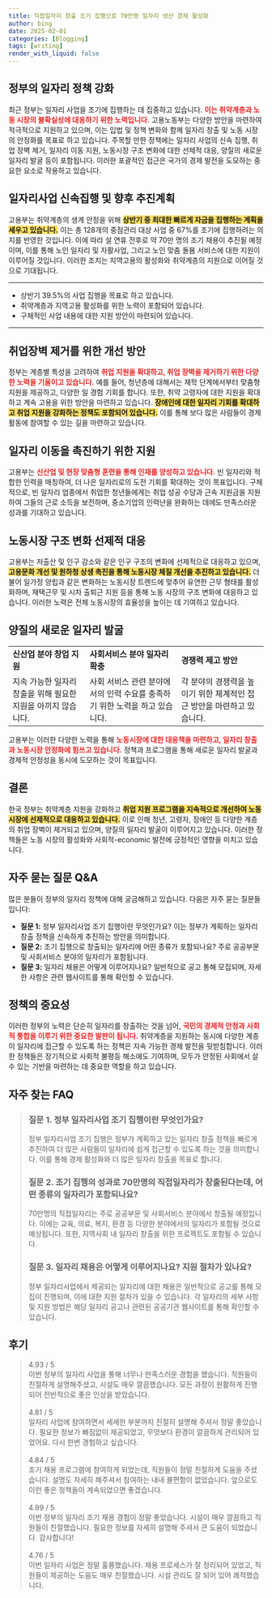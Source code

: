 ```yaml
---
title: 직접일자리 창출 조기 집행으로 70만명 일자리 생산 경제 활성화
author: bing
date: 2025-02-01
categories: [Blogging]
tags: [writing]
render_with_liquid: false
---
```



<h2 id='정부_일자리_정책_강화'>정부의 일자리 정책 강화</h2>

<p>최근 정부는 일자리 사업을 조기에 집행하는 데 집중하고 있습니다. <b><span style="color: #ee2323;">이는 취약계층과 노동 시장의 불확실성에 대응하기 위한 노력입니다.</span></b> 고용노동부는 다양한 방안을 마련하여 적극적으로 지원하고 있으며, 이는 입법 및 정책 변화와 함께 일자리 창출 및 노동 시장의 안정화를 목표로 하고 있습니다. 주목할 만한 정책에는 일자리 사업의 신속 집행, 취업 장벽 제거, 일자리 이동 지원, 노동시장 구조 변화에 대한 선제적 대응, 양질의 새로운 일자리 발굴 등이 포함됩니다. 이러한 포괄적인 접근은 국가의 경제 발전을 도모하는 중요한 요소로 작용하고 있습니다.</p>

<h2 id='일자리사업_신속집행_및_향후_추진계획'>일자리사업 신속집행 및 향후 추진계획</h2>

<p>고용부는 취약계층의 생계 안정을 위해 <b><span style="background-color: #ffe066;">상반기 중 최대한 빠르게 자금을 집행하는 계획을 세우고 있습니다.</span></b> 이는 총 128개의 중점관리 대상 사업 중 67%를 조기에 집행하려는 의지를 반영한 것입니다. 이에 따라 설 연휴 전후로 약 70만 명의 조기 채용이 추진될 예정이며, 이를 통해 노인 일자리 및 자활사업, 그리고 노인 맞춤 돌봄 서비스에 대한 지원이 이루어질 것입니다. 이러한 조치는 지역고용의 활성화와 취약계층의 지원으로 이어질 것으로 기대됩니다.</p>

<hr />

<ul>
    <li>상반기 39.5%의 사업 집행을 목표로 하고 있습니다.</li>
    <li>취약계층과 지역고용 활성화를 위한 노력이 포함되어 있습니다.</li>
    <li>구체적인 사업 내용에 대한 지원 방안이 마련되어 있습니다.</li>
</ul>

<hr />

<h2 id='취업장벽_제거를_위한_개선_방안'>취업장벽 제거를 위한 개선 방안</h2>

<p>정부는 계층별 특성을 고려하여 <b><span style="color: #ee2323;">취업 지원을 확대하고, 취업 장벽을 제거하기 위한 다양한 노력을 기울이고 있습니다.</span></b> 예를 들어, 청년층에 대해서는 재학 단계에서부터 맞춤형 지원을 제공하고, 다양한 일 경험 기회를 합니다. 또한, 취약 고령자에 대한 지원을 확대하고 계속 고용을 위한 방안을 마련하고 있습니다. <b><span style="background-color: #ffe066;">장애인에 대한 일자리 기회를 확대하고 취업 지원을 강화하는 정책도 포함되어 있습니다.</span></b> 이를 통해 보다 많은 사람들이 경제활동에 참여할 수 있는 길을 마련하고 있습니다.</p>

<h2 id='일자리_이동을_촉진하기_위한_지원'>일자리 이동을 촉진하기 위한 지원</h2>

<p>고용부는 <b><span style="color: #ee2323;">신산업 및 현장 맞춤형 훈련을 통해 인재를 양성하고 있습니다.</span></b> 빈 일자리와 적합한 인력을 매칭하여, 더 나은 일자리로의 도전 기회를 확대하는 것이 목표입니다. 구체적으로, 빈 일자리 업종에서 취업한 청년들에게는 취업 성공 수당과 근속 지원금을 지원하여 그들의 근로 소득을 보전하며, 중소기업의 인력난을 완화하는 데에도 만족스러운 성과를 기대하고 있습니다.</p>

<h2 id='노동시장_구조_변화_선제적_대응'>노동시장 구조 변화 선제적 대응</h2>

<p>고용부는 저출산 및 인구 감소와 같은 인구 구조의 변화에 선제적으로 대응하고 있으며, <b><span style="background-color: #ffe066;">고용문화 개선 및 원하청 상생 촉진을 통해 노동시장 체질 개선을 추진하고 있습니다.</span></b> 더불어 일가정 양립과 같은 변화하는 노동시장 트렌드에 맞추어 유연한 근무 형태를 활성화하며, 재택근무 및 시차 출퇴근 지원 등을 통해 노동 시장의 구조 변화에 대응하고 있습니다. 이러한 노력은 전체 노동시장의 효율성을 높이는 데 기여하고 있습니다.</p>

<h2 id='양질의_새로운_일자리_발굴'>양질의 새로운 일자리 발굴</h2>

<table>
    <tr>
        <td><b>신산업 분야 창업 지원</b></td>
        <td><b>사회서비스 분야 일자리 확충</b></td>
        <td><b>경쟁력 제고 방안</b></td>
    </tr>
    <tr>
        <td>지속 가능한 일자리 창출을 위해 필요한 지원을 아끼지 않습니다.</td>
        <td>사회 서비스 관련 분야에서의 인력 수요를 충족하기 위한 노력을 하고 있습니다.</td>
        <td>각 분야의 경쟁력을 높이기 위한 체계적인 접근 방안을 마련하고 있습니다.</td>
    </tr>
</table>

<p>고용부는 이러한 다양한 노력을 통해 <b><span style="color: #ee2323;">노동시장에 대한 대응책을 마련하고, 일자리 창출과 노동시장 안정화에 힘쓰고 있습니다.</span></b> 정책과 프로그램을 통해 새로운 일자리 발굴과 경제적 안정성을 동시에 도모하는 것이 목표입니다.</p>

<h2 id='결론'>결론</h2>

<p>한국 정부는 취약계층 지원을 강화하고 <b><span style="background-color: #ffe066;">취업 지원 프로그램을 지속적으로 개선하여 노동 시장에 선제적으로 대응하고 있습니다.</span></b> 이로 인해 청년, 고령자, 장애인 등 다양한 계층의 취업 장벽이 제거되고 있으며, 양질의 일자리 발굴이 이루어지고 있습니다. 이러한 정책들은 노동 시장의 활성화와 사회적-economic 발전에 긍정적인 영향을 미치고 있습니다.</p>

<h2 id='자주_묻는_질문_QNA'>자주 묻는 질문 Q&A</h2>

<p>많은 분들이 정부의 일자리 정책에 대해 궁금해하고 있습니다. 다음은 자주 묻는 질문들입니다:</p>

<ul>
    <li><b>질문 1:</b> 정부 일자리사업 조기 집행이란 무엇인가요? 이는 정부가 계획하는 일자리 창출 정책을 신속하게 추진하는 방안을 의미합니다.</li>
    <li><b>질문 2:</b> 조기 집행으로 창출되는 일자리에 어떤 종류가 포함되나요? 주로 공공부문 및 사회서비스 분야의 일자리가 포함됩니다.</li>
    <li><b>질문 3:</b> 일자리 채용은 어떻게 이루어지나요? 일반적으로 공고 통해 모집되며, 자세한 사항은 관련 웹사이트를 통해 확인할 수 있습니다.</li>
</ul>

<h2 id='정책의_중요성'>정책의 중요성</h2>

<p>이러한 정부의 노력은 단순히 일자리를 창출하는 것을 넘어, <b><span style="color: #ee2323;">국민의 경제적 안정과 사회적 통합을 이루기 위한 중요한 발판이 됩니다.</span></b> 취약계층을 지원하는 동시에 다양한 계층이 일자리에 접근할 수 있도록 하는 정책은 지속 가능한 경제 발전을 뒷받침합니다. 이러한 정책들은 장기적으로 사회적 불평등 해소에도 기여하며, 모두가 안정된 사회에서 살 수 있는 기반을 마련하는 데 중요한 역할을 하고 있습니다.</p>


<h2 id='자주_찾는_FAQ'>자주 찾는 FAQ</h2>
<div itemscope="" itemtype="https://schema.org/FAQPage"> 
<blockquote> 
<div itemscope="" itemprop="mainEntity" itemtype="https://schema.org/Question"> 
<h3 itemprop="name">질문 1. 정부 일자리사업 조기 집행이란 무엇인가요?</h3> 
<div itemscope="" itemprop="acceptedAnswer" itemtype="https://schema.org/Answer"> 
<span itemprop="text"> 
<p>정부 일자리사업 조기 집행은 정부가 계획하고 있는 일자리 창출 정책을 빠르게 추진하여 더 많은 사람들이 일자리에 쉽게 접근할 수 있도록 하는 것을 의미합니다. 이를 통해 경제 활성화와 더 많은 일자리 창출을 목표로 합니다.</p> 
</span> 
</div> 
</div> 

<div itemscope="" itemprop="mainEntity" itemtype="https://schema.org/Question"> 
<h3 itemprop="name">질문 2. 조기 집행의 성과로 70만명의 직접일자리가 창출된다는데, 어떤 종류의 일자리가 포함되나요?</h3> 
<div itemscope="" itemprop="acceptedAnswer" itemtype="https://schema.org/Answer"> 
<span itemprop="text"> 
<p>70만명의 직접일자리는 주로 공공부문 및 사회서비스 분야에서 창출될 예정입니다. 이에는 교육, 의료, 복지, 환경 등 다양한 분야에서의 일자리가 포함될 것으로 예상됩니다. 또한, 지역사회 내 일자리 창출을 위한 프로젝트도 포함될 수 있습니다.</p> 
</span> 
</div> 
</div> 

<div itemscope="" itemprop="mainEntity" itemtype="https://schema.org/Question"> 
<h3 itemprop="name">질문 3. 일자리 채용은 어떻게 이루어지나요? 지원 절차가 있나요?</h3> 
<div itemscope="" itemprop="acceptedAnswer" itemtype="https://schema.org/Answer"> 
<span itemprop="text"> 
<p>정부 일자리사업에서 제공되는 일자리에 대한 채용은 일반적으로 공고를 통해 모집이 진행되며, 이에 대한 지원 절차가 있을 수 있습니다. 각 일자리의 세부 사항 및 지원 방법은 해당 일자리 공고나 관련된 공공기관 웹사이트를 통해 확인할 수 있습니다.</p> 
</span> 
</div> 
</div> 
</blockquote> 
</div>
<h2 id='후기'>후기</h2>
<div itemscope itemtype="https://schema.org/Product">
  <blockquote>
  <div itemprop="review" itemscope itemtype="https://schema.org/Review">
      <div itemprop="reviewRating" itemscope itemtype="https://schema.org/Rating"> <span itemprop="ratingValue">4.93</span> / <span itemprop="bestRating">5</span> </div>
      <span itemprop="reviewBody">이번 정부의 일자리 사업을 통해 너무나 만족스러운 경험을 했습니다. 직원들이 친절하게 설명해주셨고, 시설도 매우 깔끔했습니다. 모든 과정이 원활하게 진행되어 전반적으로 좋은 인상을 받았습니다.</span>
  </div>
  <br>
  <div itemprop="review" itemscope itemtype="https://schema.org/Review">
      <div itemprop="reviewRating" itemscope itemtype="https://schema.org/Rating"> <span itemprop="ratingValue">4.81</span> / <span itemprop="bestRating">5</span> </div>
      <span itemprop="reviewBody">일자리 사업에 참여하면서 세세한 부분까지 친절히 설명해 주셔서 정말 좋았습니다. 필요한 정보가 빠짐없이 제공되었고, 무엇보다 환경이 깔끔하게 관리되어 있었어요. 다시 한번 경험하고 싶습니다.</span>
  </div>
  <br>
  <div itemprop="review" itemscope itemtype="https://schema.org/Review">
      <div itemprop="reviewRating" itemscope itemtype="https://schema.org/Rating"> <span itemprop="ratingValue">4.84</span> / <span itemprop="bestRating">5</span> </div>
      <span itemprop="reviewBody">조기 채용 프로그램에 참여하게 되었는데, 직원들이 정말 친절하게 도움을 주셨습니다. 설명도 자세히 해주셔서 참여하는 내내 불편함이 없었습니다. 앞으로도 이런 좋은 정책들이 계속되었으면 좋겠습니다.</span>
  </div>
  <br>
  <div itemprop="review" itemscope itemtype="https://schema.org/Review">
      <div itemprop="reviewRating" itemscope itemtype="https://schema.org/Rating"> <span itemprop="ratingValue">4.99</span> / <span itemprop="bestRating">5</span> </div>
      <span itemprop="reviewBody">이번 정부의 일자리 조기 채용 경험이 정말 좋았습니다. 시설이 매우 깔끔하고 직원들이 친절했습니다. 필요한 정보를 자세히 설명해 주셔서 큰 도움이 되었습니다. 감사합니다!</span>
  </div>
  <br>
  <div itemprop="review" itemscope itemtype="https://schema.org/Review">
      <div itemprop="reviewRating" itemscope itemtype="https://schema.org/Rating"> <span itemprop="ratingValue">4.76</span> / <span itemprop="bestRating">5</span> </div>
      <span itemprop="reviewBody">이번 일자리 사업은 정말 훌륭했습니다. 채용 프로세스가 잘 정리되어 있었고, 직원들이 제공하는 도움도 매우 친절했습니다. 시설 관리도 잘 되어 있어 쾌적했습니다.</span>
  </div>
  </blockquote>
</div>
